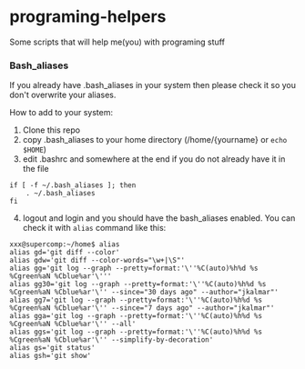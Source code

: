 # programing-helpers
Some scripts that will help me(you) with programing stuff

### Bash_aliases

If you already have .bash_aliases in your system then please check it so you don't overwrite your aliases.

How to add to your system:
1. Clone this repo
2. copy .bash_aliases to your home directory (/home/{yourname} or `echo $HOME`)
3. edit .bashrc and somewhere at the end if you do not already have it in the file
```
if [ -f ~/.bash_aliases ]; then
    . ~/.bash_aliases
fi
```
4. logout and login and you should have the bash_aliases enabled. You can check it with `alias` command like this:  
```
xxx@supercomp:~/home$ alias
alias gd='git diff --color'
alias gdw='git diff --color-words="\w+|\S"'
alias gg='git log --graph --pretty=format:'\''%C(auto)%h%d %s %Cgreen%aN %Cblue%ar'\'''
alias gg30='git log --graph --pretty=format:'\''%C(auto)%h%d %s %Cgreen%aN %Cblue%ar'\'' --since="30 days ago" --author="jkalmar"'
alias gg7='git log --graph --pretty=format:'\''%C(auto)%h%d %s %Cgreen%aN %Cblue%ar'\'' --since="7 days ago" --author="jkalmar"'
alias gga='git log --graph --pretty=format:'\''%C(auto)%h%d %s %Cgreen%aN %Cblue%ar'\'' --all'
alias ggs='git log --graph --pretty=format:'\''%C(auto)%h%d %s %Cgreen%aN %Cblue%ar'\'' --simplify-by-decoration'
alias gs='git status'
alias gsh='git show'
```

